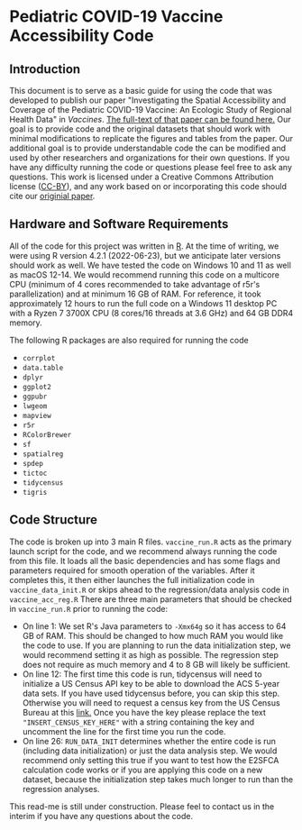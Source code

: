 # Pediatric COVID-19 Vaccine Accessibility Code

## Introduction

This document is to serve as a basic guide for using the code that was developed to publish our paper "Investigating the Spatial Accessibility and Coverage of the Pediatric COVID-19 Vaccine: An Ecologic Study of Regional Health Data" in _Vaccines_. [The full-text of that paper can be found here.](https://www.mdpi.com/2076-393X/12/5/545) Our goal is to provide code and the original datasets that should work with minimal modifications to replicate the figures and tables from the paper. Our additional goal is to provide understandable code the can be modified and used by other researchers and organizations for their own questions. If you have any difficulty running the code or questions please feel free to ask any questions. This work is licensed under a Creative Commons Attribution license ([CC-BY](https://creativecommons.org/licenses/by/4.0/)), and any work based on or incorporating this code should cite our [originial paper](https://www.mdpi.com/2076-393X/12/5/545). 

## Hardware and Software Requirements

All of the code for this project was written in [R](https://www.r-project.org/about.html). At the time of writing, we were using R version 4.2.1 (2022-06-23), but we anticipate later versions should work as well. We have tested the code on Windows 10 and 11 as well as macOS 12-14. We would recommend running this code on a multicore CPU (minimum of 4 cores recommended to take advantage of r5r's parallelization) and at minimum 16 GB of RAM. For reference, it took approximately 12 hours to run the full code on a Windows 11 desktop PC with a Ryzen 7 3700X CPU (8 cores/16 threads at 3.6 GHz) and 64 GB DDR4 memory. 

The following R packages are also required for running the code
- `corrplot`
- `data.table`
- `dplyr`
- `ggplot2`
- `ggpubr`
- `lwgeom` 
- `mapview`
- `r5r`
- `RColorBrewer`
- `sf`
- `spatialreg`
- `spdep`
- `tictoc`
- `tidycensus`
- `tigris`

## Code Structure

The code is broken up into 3 main R files. `vaccine_run.R` acts as the primary launch script for the code, and we recommend always running the code from this file. It loads all the basic dependencies and has some flags and parameters required for smooth operation of the variables. After it completes this, it then either launches the full initialization code in `vaccine_data_init.R` or skips ahead to the regression/data analysis code in `vaccine_acc_reg.R` There are three main parameters that should be checked in `vaccine_run.R` prior to running the code:

- On line 1: We set R's Java parameters to `-Xmx64g` so it has access to 64 GB of RAM. This should be changed to how much RAM you would like the code to use. If you are planning to run the data initialization step, we would recommend setting it as high as possible. The regression step does not require as much memory and 4 to 8 GB will likely be sufficient.
- On line 12: The first time this code is run, tidycensus will need to initialize a US Census API key to be able to download the ACS 5-year data sets. If you have used tidycensus before, you can skip this step. Otherwise you will need to request a census key from the US Census Bureau at this [link.](https://api.census.gov/data/key_signup.html) Once you have the key please replace the text `"INSERT_CENSUS_KEY_HERE"` with a string containing the key and uncomment the line for the first time you run the code.
- On line 26: `RUN_DATA_INIT` determines whether the entire code is run (including data initialization) or just the data analysis step. We would recommend only setting this true if you want to test how the E2SFCA calculation code works or if you are applying this code on a new dataset, because the initialization step takes much longer to run than the regression analyses. 

This read-me is still under construction. Please feel to contact us in the interim if you have any questions about the code.
